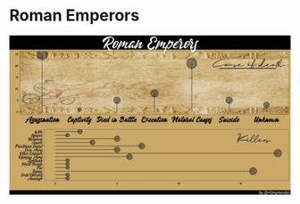 # Roman Emperors
![plot](https://github.com/r0mymendez/R/blob/master/TidyTuesday/20190813-Roman%20Emperors/plot.jpg)
